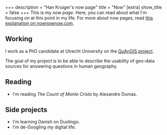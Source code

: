 +++
description = "Han Kruiger's now page"
title = "Now"
[extra]
show_title = false
+++
This is my *now page*.
Here, you can read about what I'm focusing on at this point in my life.
For more about now pages, read [this explanation on nownownow.com](https://nownownow.com/about).

## Working
I work as a PhD candidate at Utrecht University on the [QuAnGIS project](https://www.questionbasedanalysis.com/).

The goal of my project is to be able to describe the usability of geo-data sources for answering questions in human geography.

## Reading
* I'm reading *The Count of Monte Cristo* by Alexandre Dumas.

## Side projects
* I'm learning Danish on Duolingo.
* I'm de-Googling my digital life.